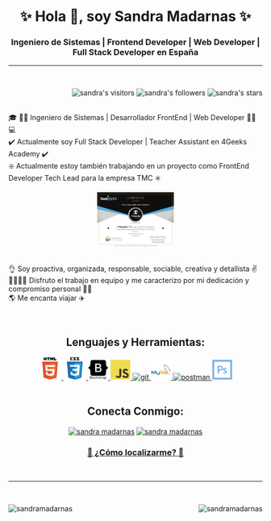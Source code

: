<h1 align="center">✨ Hola 👋, soy Sandra Madarnas ✨</h1>
<h3 align="center">Ingeniero de Sistemas | Frontend Developer | Web Developer | Full Stack Developer en España</h3>
<hr><br>
<p align="right">
	<img alt="sandra's visitors" src="https://komarev.com/ghpvc/?username=SandraMadarnas&color=8c36db&style=flat&label=visitors" />
	<img alt="sandra's followers" src="https://img.shields.io/github/followers/SandraMadarnas?color=blueviolet" />
	<img alt="sandra's stars" src="https://img.shields.io/github/stars/SandraMadarnas?color=blueviolet" />
</p>
 <!--<p align="left"><img src="https://komarev.com/ghpvc/?username=SandraMadarnas&color=red&style=flat"></p>-->
<p>
	<br>
	🎓 👨‍💻 Ingeniero de Sistemas | Desarrollador FrontEnd | Web Developer 👨‍💻 💻
	<br>
	✔️ Actualmente soy Full Stack Developer | Teacher Assistant en 4Geeks Academy ✔️
	<br>
	❇️ Actualmente estoy también trabajando en un proyecto como FrontEnd Developer Tech Lead para la empresa TMC ✳️
	<br>
</p>
<div align="center" display="flex">
  <a href="Certificado Full Stack Developer 4Geeks Academy-Sandra Madarnas.png">
    <img width="30%" src="Certificado Full Stack Developer 4Geeks Academy-Sandra Madarnas.png" />
  </a>
</div>
<p>
	<br>
	👌 Soy proactiva, organizada, responsable, sociable, creativa y detallista ✌️
	<br>
	🧑‍🤝‍🧑👫 Disfruto el trabajo en equipo y me caracterizo por mi dedicación y compromiso personal 👬👭
	<br>
	🌎 Me encanta viajar ✈️
	<br>
</p>
<br>
<h2 align="center">Lenguajes y Herramientas:</h2>
<div align="center"> 
  <a title="HTML5" href="https://www.w3.org/html/" target="_blank" rel="noreferrer"> <img src="https://raw.githubusercontent.com/devicons/devicon/master/icons/html5/html5-original-wordmark.svg" alt="html5" width="45" height="45"/> </a> 
  <a title="CSS3" href="https://www.w3schools.com/css/" target="_blank" rel="noreferrer"> <img src="https://raw.githubusercontent.com/devicons/devicon/master/icons/css3/css3-original-wordmark.svg" alt="css3" width="45" height="45"/> </a> 
  <!--<a title="SASS" href="https://sass-lang.com" target="_blank" rel="noreferrer"> <img src="https://raw.githubusercontent.com/devicons/devicon/master/icons/sass/sass-original.svg" alt="sass" width="40" height="40"/> </a>-->
  <a title="Bootstrap" href="https://getbootstrap.com" target="_blank" rel="noreferrer"> <img src="https://raw.githubusercontent.com/devicons/devicon/master/icons/bootstrap/bootstrap-plain-wordmark.svg" alt="bootstrap" width="40" height="40"/> </a> 
  <!--<a title="Tailwind CSS" href="https://tailwindcss.com/" target="_blank" rel="noreferrer"> <img src="https://www.vectorlogo.zone/logos/tailwindcss/tailwindcss-icon.svg" alt="tailwind" width="40" height="40"/> 
  </a>-->
  <a title="JavaScript" href="https://developer.mozilla.org/en-US/docs/Web/JavaScript" target="_blank" rel="noreferrer"> <img src="https://raw.githubusercontent.com/devicons/devicon/master/icons/javascript/javascript-original.svg" alt="javascript" width="40" height="40"/> </a> 
  <!--<a title="TypeScript" href="https://www.typescriptlang.org/" target="_blank" rel="noreferrer"> <img src="https://raw.githubusercontent.com/devicons/devicon/master/icons/typescript/typescript-original.svg" alt="typescript" width="40" height="40"/> </a> 
  <a title="React" href="https://reactjs.org/" target="_blank" rel="noreferrer"> <img src="https://raw.githubusercontent.com/devicons/devicon/master/icons/react/react-original-wordmark.svg" alt="react" width="40" height="40"/> </a>-->
  <!--<a title="Angular" href="https://angular.io" target="_blank" rel="noreferrer"> <img src="https://angular.io/assets/images/logos/angular/angular.svg" alt="angular" width="40" height="40"/> 
  </a>-->
  <a title="Git" href="https://git-scm.com/" target="_blank" rel="noreferrer"> <img src="https://www.vectorlogo.zone/logos/git-scm/git-scm-icon.svg" alt="git" width="40" height="40"/> </a> 
  <!--<a title="Node.js" href="https://nodejs.org" target="_blank" rel="noreferrer"> <img src="https://raw.githubusercontent.com/devicons/devicon/master/icons/nodejs/nodejs-original-wordmark.svg" alt="nodejs" width="40" height="40"/> </a>-->
  <a title="MySQL" href="https://www.mysql.com/" target="_blank" rel="noreferrer"> <img src="https://raw.githubusercontent.com/devicons/devicon/master/icons/mysql/mysql-original-wordmark.svg" alt="mysql" width="40" height="40"/> </a> 
  <a title="Postman" href="https://postman.com" target="_blank" rel="noreferrer"> <img src="https://www.vectorlogo.zone/logos/getpostman/getpostman-icon.svg" alt="postman" width="40" height="40"/> </a> 
  <a title="Adobe Photoshop" href="https://www.photoshop.com/en" target="_blank" rel="noreferrer"> <img src="https://raw.githubusercontent.com/devicons/devicon/master/icons/photoshop/photoshop-line.svg" alt="photoshop" width="40" height="40"/> </a> 
  <!--<a title="Figma" href="https://www.figma.com/" target="_blank" rel="noreferrer"> <img src="https://www.vectorlogo.zone/logos/figma/figma-icon.svg" alt="figma" width="40" height="40"/> </a>-->
</div>
<br>
<h2 align="center">Conecta Conmigo:</h2>
<p align="center">
  <a href="https://www.linkedin.com/in/sandra-madarnas/" target="blank"><img align="center" src="https://raw.githubusercontent.com/rahuldkjain/github-profile-readme-generator/master/src/images/icons/Social/linked-in-alt.svg" alt="sandra madarnas" height="30" width="40" /></a>
  <a href="https://www.instagram.com/sandrascorpiona/" target="blank"><img align="center" src="https://raw.githubusercontent.com/rahuldkjain/github-profile-readme-generator/master/src/images/icons/Social/instagram.svg" alt="sandra madarnas" height="30" width="40" /></a>
  </p>
<h3 align="center"><a href="mailto:sandra.madarnas@gmail.com">📧 ¿Cómo localizarme? 📧 </a></h3>
<br><hr><br>

<p> <img align="left" src="https://github-readme-stats.vercel.app/api/top-langs?username=sandramadarnas&show_icons=true&locale=en&layout=compact" alt="sandramadarnas" /> </p>
<p> <img align="right" src="https://github-readme-stats.vercel.app/api?username=sandramadarnas&show_icons=true&locale=en" alt="sandramadarnas" /> </p>
